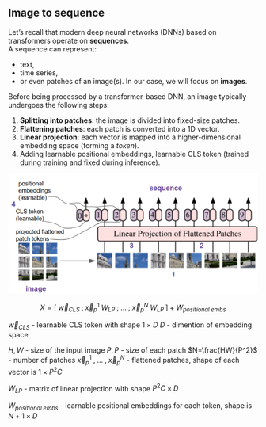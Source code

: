 ## Image to sequence

Let’s recall that modern deep neural networks (DNNs) based on transformers operate on **sequences**.  
A sequence can represent:
- text,
- time series,
- or even patches of an image(s).
In our case, we will focus on **images**. 

Before being processed by a transformer-based DNN, an image typically undergoes the following steps:
1. **Splitting into patches**: the image is divided into fixed-size patches.
2. **Flattening patches**: each patch is converted into a 1D vector.
3. **Linear projection**: each vector is mapped into a higher-dimensional embedding space (forming a _token_).
4. Adding learnable positional embeddings, learnable CLS token (trained during training and fixed during inference).

![1](vit/1.png)

$$
X = \left[ \; \vec w_{CLS} \;; \; \vec x_p^1 \; W_{LP} \; ; \; ... \; ; \; \vec x_p^N \; W_{LP} \; \right] + W_{positional \; embs}
$$

$\vec w_{CLS}$ - learnable CLS token with shape $1 \times D$
$D$ - dimention of embedding space

$H, W$ - size of the input image
$P, P$ - size of each patch
$N=\frac{HW}{P^2}$ - number of patches
$\vec x_p^1 \; , \; ... \; , \; \vec x_p^N$ - flattened patches, shape of each vector is  $1 \; \times \; P^2 C$

$W_{LP}$ - matrix of linear projection with shape $P^2C \; \times \; D$

$W_{positional \; embs}$ - learnable positional embeddings for each token, shape is $N+1 \; \times \; D$